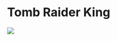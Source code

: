 # Tomb Raider King 

![](https://manhwaz.com/app/manga/uploads/covers/tomb-raider-king.png)

<!-- Prince Kaizen Namwali -->
